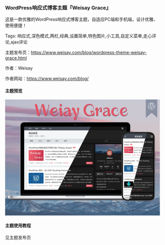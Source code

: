 ### WordPress响应式博客主题『Weisay Grace』

这是一款优雅的WordPress响应式博客主题，自适应PC端和手机端，设计优雅、使用便捷！

Tags: 响应式,深色模式,两栏,经典,设置简单,特色图片,小工具,自定义菜单,走心评论,ajax评论

主题发布页：https://www.weisay.com/blog/wordpress-theme-weisay-grace.html

作者：Weisay

作者网站：https://www.weisay.com/blog/

#### 主题预览
![『Weisay Box』主题预览](https://github.com/weisay/weisaygrace/blob/main/screenshot.png?raw=true "『Weisay Grace』主题预览")

#### 主题使用教程

见主题发布页
